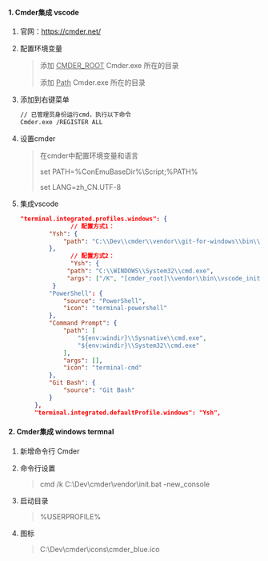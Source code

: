 #### 1. Cmder集成 vscode

1. 官网：https://cmder.net/

2. 配置环境变量
   
   > 添加 <u>CMDER_ROOT</u>  Cmder.exe 所在的目录
   > 
   > 添加 <u>Path</u>  Cmder.exe 所在的目录

3. 添加到右键菜单
   
   ```sh
   // 已管理员身份运行cmd，执行以下命令
   Cmder.exe /REGISTER ALL
   ```

4. 设置cmder
   
   > 在cmder中配置环境变量和语言
   > 
   > set PATH=%ConEmuBaseDir%\Script;%PATH%
   > 
   > set LANG=zh_CN.UTF-8

5. 集成vscode
   
   ```json
   "terminal.integrated.profiles.windows": {
                 // 配置方式1：
           "Ysh": {
               "path": "C:\\Dev\\cmder\\vendor\\git-for-windows\\bin\\bash.exe"
           },
                 // 配置方式2：
                 "Ysh": {
                "path": "C:\\WINDOWS\\System32\\cmd.exe",
                "args": ["/K", "[cmder_root]\\vendor\\bin\\vscode_init.cmd"]
            }
           "PowerShell": {
               "source": "PowerShell",
               "icon": "terminal-powershell"
           },
           "Command Prompt": {
               "path": [
                   "${env:windir}\\Sysnative\\cmd.exe",
                   "${env:windir}\\System32\\cmd.exe"
               ],
               "args": [],
               "icon": "terminal-cmd"
           },
           "Git Bash": {
               "source": "Git Bash"
           }
       },
       "terminal.integrated.defaultProfile.windows": "Ysh",
   ```

#### 2. Cmder集成 windows termnal

1. 新增命令行 Cmder

2. 命令行设置
   
   > cmd /k C:\Dev\cmder\vendor\init.bat -new_console

3. 启动目录
   
   > %USERPROFILE%

4. 图标
   
   > C:\Dev\cmder\icons\cmder_blue.ico